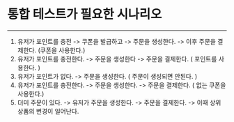 # 통합 테스트가 필요한 시나리오

---

1. 유저가 포인트를 충전 ->  쿠폰을 발급하고 -> 주문을 생성한다. -> 이후 주문을 결제한다. (쿠폰을 사용한다.)
2. 유저가 포인트를 충전한다. -> 주문을 생성한다 -> 주문을 결제한다. ( 포인트를 사용한다. )
3. 유저가 포인트가 없다. -> 주문을 생성한다. ( 주문이 생성되면 안된다. )
4. 유저가 포인트를 충전한다. -> 주문을 생성한다. -> 주문을 결제한다. ( 없는 쿠폰을 사용한다.)
5. 더미 주문이 있다. -> 유저가 주문을 생성한다. -> 주문을 결제한다. -> 이때 상위 상품의 변경이 일어난다.